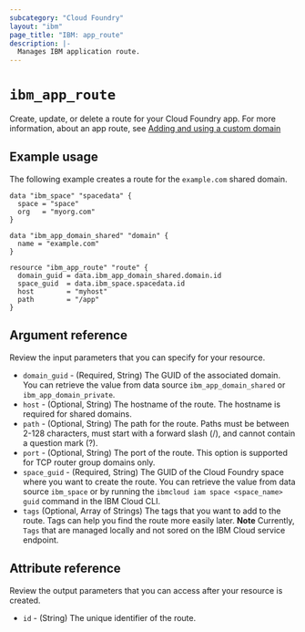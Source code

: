 ```yaml
---
subcategory: "Cloud Foundry"
layout: "ibm"
page_title: "IBM: app_route"
description: |-
  Manages IBM application route.
---
```


# `ibm_app_route`

Create, update, or delete a route for your Cloud Foundry app. For more information, about an app route, see [Adding and using a custom domain](https://cloud.ibm.com/docs/cloud-foundry-public?topic=cloud-foundry-public-custom-domains)


## Example usage
The following example creates a route for the `example.com` shared domain. 


```
data "ibm_space" "spacedata" {
  space = "space"
  org   = "myorg.com"
}

data "ibm_app_domain_shared" "domain" {
  name = "example.com"
}

resource "ibm_app_route" "route" {
  domain_guid = data.ibm_app_domain_shared.domain.id
  space_guid  = data.ibm_space.spacedata.id
  host        = "myhost"
  path        = "/app"
}
```


## Argument reference
Review the input parameters that you can specify for your resource. 

- `domain_guid` - (Required, String) The GUID of the associated domain. You can retrieve the value from data source `ibm_app_domain_shared` or `ibm_app_domain_private`.
- `host` - (Optional, String) The hostname of the route. The hostname is required for shared domains.
- `path` - (Optional, String) The path for the route. Paths must be between 2-128 characters, must start with a forward slash (/), and cannot contain a question mark (?).
- `port` - (Optional, String) The port of the route. This option is supported for TCP router group domains only.
- `space_guid` - (Required, String)  The GUID of the Cloud Foundry space where you want to create the route. You can retrieve the value from data source `ibm_space` or by running the `ibmcloud iam space <space_name> guid` command in the IBM Cloud CLI.
- `tags` (Optional, Array of Strings) The tags that you want to add to the route. Tags can help you find the route more easily later. **Note** Currently, `Tags` that are managed locally and not sored on the IBM Cloud service endpoint.

## Attribute reference
Review the output parameters that you can access after your resource is created. 

- `id` - (String) The unique identifier of the route.



